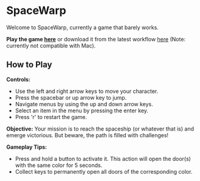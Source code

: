 # SpaceWarp

Welcome to SpaceWarp, currently a game that barely works.

**Play the game [here](https://forkprince.github.io/SpaceWarp/editor)** or download it from the latest workflow [here](https://github.com/ForkPrince/SpaceWarp/actions) (Note: currently not compatible with Mac).

## How to Play

**Controls:**
- Use the left and right arrow keys to move your character.
- Press the spacebar or up arrow key to jump.
- Navigate menus by using the up and down arrow keys.
- Select an item in the menu by pressing the enter key.
- Press 'r' to restart the game.

**Objective:**
Your mission is to reach the spaceship (or whatever that is) and emerge victorious. But beware, the path is filled with challenges!

**Gameplay Tips:**
- Press and hold a button to activate it. This action will open the door(s) with the same color for 5 seconds.
- Collect keys to permanently open all doors of the corresponding color.